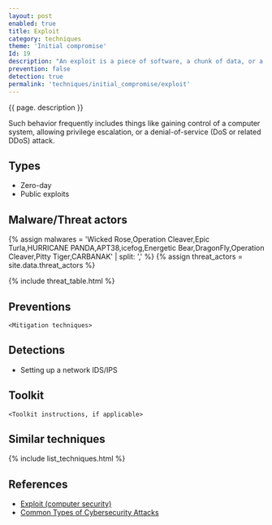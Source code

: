 ```yaml
---
layout: post
enabled: true
title: Exploit
category: techniques
theme: 'Initial compromise'
Id: 19
description: "An exploit is a piece of software, a chunk of data, or a sequence of commands that takes advantage of a bug or vulnerability to cause unintended or unanticipated behavior to occur on computer software, hardware, or something electronic (usually computerized)."
prevention: false
detection: true
permalink: 'techniques/initial_compromise/exploit'
---
```

{{ page. description }}

Such behavior frequently includes things like gaining control of a computer system, allowing privilege escalation, or a denial-of-service (DoS or related DDoS) attack.


## Types

* Zero-day
* Public exploits

## Malware/Threat actors

{% assign malwares = 'Wicked Rose,Operation Cleaver,Epic Turla,HURRICANE PANDA,APT38,icefog,Energetic Bear,DragonFly,Operation Cleaver,Pitty Tiger,CARBANAK' | split: ',' %}
{% assign threat_actors = site.data.threat_actors %}

{% include threat_table.html %}

## Preventions

`<Mitigation techniques>`

## Detections

* Setting up a network IDS/IPS

## Toolkit

`<Toolkit instructions, if applicable>`

## Similar techniques

{% include list_techniques.html %}


## References

* [Exploit (computer security)](https://en.wikipedia.org/wiki/Exploit_(computer_security))
* [Common Types of Cybersecurity Attacks](https://www.rapid7.com/fundamentals/types-of-attacks/)

